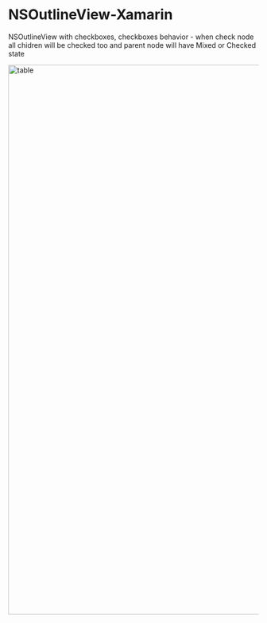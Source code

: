 # NSOutlineView-Xamarin
NSOutlineView with checkboxes, checkboxes behavior - when check node all chidren will be checked too and parent node will have Mixed or Checked state

<img width="1104" alt="table" src="https://user-images.githubusercontent.com/10537907/40279322-337938f4-5c49-11e8-913c-17f4148aa439.png">
